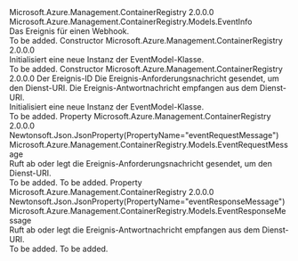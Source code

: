 <Type Name="EventModel" FullName="Microsoft.Azure.Management.ContainerRegistry.Models.EventModel">
  <TypeSignature Language="C#" Value="public class EventModel : Microsoft.Azure.Management.ContainerRegistry.Models.EventInfo" />
  <TypeSignature Language="ILAsm" Value=".class public auto ansi beforefieldinit EventModel extends Microsoft.Azure.Management.ContainerRegistry.Models.EventInfo" />
  <TypeSignature Language="DocId" Value="T:Microsoft.Azure.Management.ContainerRegistry.Models.EventModel" />
  <TypeSignature Language="VB.NET" Value="Public Class EventModel&#xA;Inherits EventInfo" />
  <TypeSignature Language="F#" Value="type EventModel = class&#xA;    inherit EventInfo" />
  <AssemblyInfo>
    <AssemblyName>Microsoft.Azure.Management.ContainerRegistry</AssemblyName>
    <AssemblyVersion>2.0.0.0</AssemblyVersion>
  </AssemblyInfo>
  <Base>
    <BaseTypeName>Microsoft.Azure.Management.ContainerRegistry.Models.EventInfo</BaseTypeName>
  </Base>
  <Interfaces />
  <Docs>
    <summary>
            Das Ereignis für einen Webhook.
            </summary>
    <remarks>To be added.</remarks>
  </Docs>
  <Members>
    <Member MemberName=".ctor">
      <MemberSignature Language="C#" Value="public EventModel ();" />
      <MemberSignature Language="ILAsm" Value=".method public hidebysig specialname rtspecialname instance void .ctor() cil managed" />
      <MemberSignature Language="DocId" Value="M:Microsoft.Azure.Management.ContainerRegistry.Models.EventModel.#ctor" />
      <MemberSignature Language="VB.NET" Value="Public Sub New ()" />
      <MemberType>Constructor</MemberType>
      <AssemblyInfo>
        <AssemblyName>Microsoft.Azure.Management.ContainerRegistry</AssemblyName>
        <AssemblyVersion>2.0.0.0</AssemblyVersion>
      </AssemblyInfo>
      <Parameters />
      <Docs>
        <summary>
            Initialisiert eine neue Instanz der EventModel-Klasse.
            </summary>
        <remarks>To be added.</remarks>
      </Docs>
    </Member>
    <Member MemberName=".ctor">
      <MemberSignature Language="C#" Value="public EventModel (string id = null, Microsoft.Azure.Management.ContainerRegistry.Models.EventRequestMessage eventRequestMessage = null, Microsoft.Azure.Management.ContainerRegistry.Models.EventResponseMessage eventResponseMessage = null);" />
      <MemberSignature Language="ILAsm" Value=".method public hidebysig specialname rtspecialname instance void .ctor(string id, class Microsoft.Azure.Management.ContainerRegistry.Models.EventRequestMessage eventRequestMessage, class Microsoft.Azure.Management.ContainerRegistry.Models.EventResponseMessage eventResponseMessage) cil managed" />
      <MemberSignature Language="DocId" Value="M:Microsoft.Azure.Management.ContainerRegistry.Models.EventModel.#ctor(System.String,Microsoft.Azure.Management.ContainerRegistry.Models.EventRequestMessage,Microsoft.Azure.Management.ContainerRegistry.Models.EventResponseMessage)" />
      <MemberSignature Language="F#" Value="new Microsoft.Azure.Management.ContainerRegistry.Models.EventModel : string * Microsoft.Azure.Management.ContainerRegistry.Models.EventRequestMessage * Microsoft.Azure.Management.ContainerRegistry.Models.EventResponseMessage -&gt; Microsoft.Azure.Management.ContainerRegistry.Models.EventModel" Usage="new Microsoft.Azure.Management.ContainerRegistry.Models.EventModel (id, eventRequestMessage, eventResponseMessage)" />
      <MemberType>Constructor</MemberType>
      <AssemblyInfo>
        <AssemblyName>Microsoft.Azure.Management.ContainerRegistry</AssemblyName>
        <AssemblyVersion>2.0.0.0</AssemblyVersion>
      </AssemblyInfo>
      <Parameters>
        <Parameter Name="id" Type="System.String" />
        <Parameter Name="eventRequestMessage" Type="Microsoft.Azure.Management.ContainerRegistry.Models.EventRequestMessage" />
        <Parameter Name="eventResponseMessage" Type="Microsoft.Azure.Management.ContainerRegistry.Models.EventResponseMessage" />
      </Parameters>
      <Docs>
        <param name="id">Der Ereignis-ID</param>
        <param name="eventRequestMessage">Die Ereignis-Anforderungsnachricht gesendet, um den Dienst-URI.</param>
        <param name="eventResponseMessage">Die Ereignis-Antwortnachricht empfangen aus dem Dienst-URI.</param>
        <summary>
            Initialisiert eine neue Instanz der EventModel-Klasse.
            </summary>
        <remarks>To be added.</remarks>
      </Docs>
    </Member>
    <Member MemberName="EventRequestMessage">
      <MemberSignature Language="C#" Value="public Microsoft.Azure.Management.ContainerRegistry.Models.EventRequestMessage EventRequestMessage { get; set; }" />
      <MemberSignature Language="ILAsm" Value=".property instance class Microsoft.Azure.Management.ContainerRegistry.Models.EventRequestMessage EventRequestMessage" />
      <MemberSignature Language="DocId" Value="P:Microsoft.Azure.Management.ContainerRegistry.Models.EventModel.EventRequestMessage" />
      <MemberSignature Language="VB.NET" Value="Public Property EventRequestMessage As EventRequestMessage" />
      <MemberSignature Language="F#" Value="member this.EventRequestMessage : Microsoft.Azure.Management.ContainerRegistry.Models.EventRequestMessage with get, set" Usage="Microsoft.Azure.Management.ContainerRegistry.Models.EventModel.EventRequestMessage" />
      <MemberType>Property</MemberType>
      <AssemblyInfo>
        <AssemblyName>Microsoft.Azure.Management.ContainerRegistry</AssemblyName>
        <AssemblyVersion>2.0.0.0</AssemblyVersion>
      </AssemblyInfo>
      <Attributes>
        <Attribute>
          <AttributeName>Newtonsoft.Json.JsonProperty(PropertyName="eventRequestMessage")</AttributeName>
        </Attribute>
      </Attributes>
      <ReturnValue>
        <ReturnType>Microsoft.Azure.Management.ContainerRegistry.Models.EventRequestMessage</ReturnType>
      </ReturnValue>
      <Docs>
        <summary>
            Ruft ab oder legt die Ereignis-Anforderungsnachricht gesendet, um den Dienst-URI.
            </summary>
        <value>To be added.</value>
        <remarks>To be added.</remarks>
      </Docs>
    </Member>
    <Member MemberName="EventResponseMessage">
      <MemberSignature Language="C#" Value="public Microsoft.Azure.Management.ContainerRegistry.Models.EventResponseMessage EventResponseMessage { get; set; }" />
      <MemberSignature Language="ILAsm" Value=".property instance class Microsoft.Azure.Management.ContainerRegistry.Models.EventResponseMessage EventResponseMessage" />
      <MemberSignature Language="DocId" Value="P:Microsoft.Azure.Management.ContainerRegistry.Models.EventModel.EventResponseMessage" />
      <MemberSignature Language="VB.NET" Value="Public Property EventResponseMessage As EventResponseMessage" />
      <MemberSignature Language="F#" Value="member this.EventResponseMessage : Microsoft.Azure.Management.ContainerRegistry.Models.EventResponseMessage with get, set" Usage="Microsoft.Azure.Management.ContainerRegistry.Models.EventModel.EventResponseMessage" />
      <MemberType>Property</MemberType>
      <AssemblyInfo>
        <AssemblyName>Microsoft.Azure.Management.ContainerRegistry</AssemblyName>
        <AssemblyVersion>2.0.0.0</AssemblyVersion>
      </AssemblyInfo>
      <Attributes>
        <Attribute>
          <AttributeName>Newtonsoft.Json.JsonProperty(PropertyName="eventResponseMessage")</AttributeName>
        </Attribute>
      </Attributes>
      <ReturnValue>
        <ReturnType>Microsoft.Azure.Management.ContainerRegistry.Models.EventResponseMessage</ReturnType>
      </ReturnValue>
      <Docs>
        <summary>
            Ruft ab oder legt die Ereignis-Antwortnachricht empfangen aus dem Dienst-URI.
            </summary>
        <value>To be added.</value>
        <remarks>To be added.</remarks>
      </Docs>
    </Member>
  </Members>
</Type>